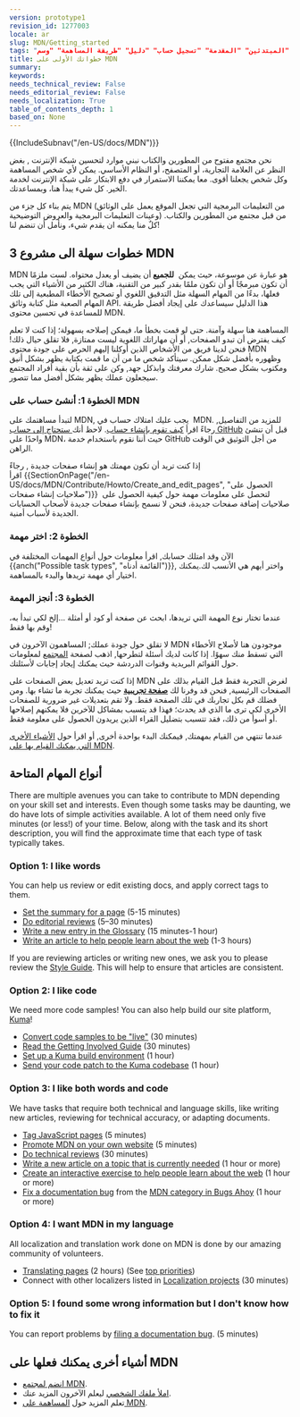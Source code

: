 ```yaml
---
version: prototype1
revision_id: 1277003
locale: ar
slug: MDN/Getting_started
tags: "الإرشادات" "البداية" "الدليل" "المبتدئين" "المقدمة" "تسجيل حساب" "دليل" "طريقة المساهمة" "وسم MDN"
title: خطواتك الأولى على MDN
summary: 
keywords: 
needs_technical_review: False
needs_editorial_review: False
needs_localization: True
table_of_contents_depth: 1
based_on: None
---
```

<div>{{IncludeSubnav("/en-US/docs/MDN")}}</div>

<p><span id="result_box" lang="ar"><span>نحن مجتمع مفتوح من المطورين والكتاب نبني موارد لتحسين شبكة الإنترنت</span></span> , <span id="result_box" lang="ar"><span>بغض النظر عن العلامة التجارية، أو المتصفح، أو النظام الأساسي.</span> <span>يمكن لأي شخص المساهمة وكل شخص يجعلنا أقوى.</span> <span>معا يمكننا الاستمرار في دفع الابتكار على شبكة الإنترنت لخدمة الخير.</span> كل شيء <span>يبدأ هنا، وبمساعدتك.</span></span></p>

<p><span id="result_box" lang="ar"><span>يتم بناء كل جزء من MDN </span></span><span id="result_box" lang="ar"><span>(من التعليمات البرمجية التي تجعل الموقع يعمل على الوثائق وعينات التعليمات البرمجية والعروض التوضيحية) </span></span><span lang="ar"><span>من قبل مجتمع من المطورين والكتاب.</span> <span>كلٌ منا يمكنه ان يقدم شيء، ونأمل أن تنضم لنا!</span></span></p>

<h2 id="3_خطوات_سهلة_الى_مشروع_MDN">3 خطوات سهلة الى مشروع MDN</h2>

<p><span class="seoSummary">MDN هو عبارة عن موسوعة، حيث يمكن &nbsp;<strong>للجميع&nbsp;</strong>أن يضيف أو يعدل محتواه. لست ملزمًا أن تكون مبرمجًا أو أن تكون ملمًا بقدر كبير من التقنية، هناك الكثير من الأشياء التي يجب فعلها، بدءًا من المهام السهلة مثل التدقيق اللغوي&nbsp;أو تصحيح الأخطاء المطبعية&nbsp;إلى تلك المهام الصعبة مثل كتابة وثائق API. هذا الدليل سيساعدك على إيجاد أفضل طريقة للمساعدة في تحسين محتوى MDN.</span></p>

<p>المساهمة هنا سهلة وآمنة. حتى لو قمت بخطأ ما، فيمكن إصلاحه&nbsp;بسهولة؛ إذا كنت لا تعلم كيف يفترض أن تبدو الصفحات, أو أن مهاراتك اللغوية ليست ممتازة, فلا تقلق حيال ذلك! فنحن لدينا فريق من الأشخاص الذين أوكلنا إليهم الحرص&nbsp;على جودة محتوى&nbsp;MDN وظهوره&nbsp;بأفضل شكل ممكن. سيتأكد شخص ما من أن ما قمت بكتابة يظهر بشكل أنيق ومكتوب بشكل صحيح. شارك معرفتك وابذكل جهد, وكن على ثقة بأن بقية أفراد المجتمع سيجعلون عملك يظهر بشكل أفضل مما تتصور.</p>

<h3 id="الخطوة_الأولى_أنشئ_حساب_على_MDN">الخطوة 1: أنشئ حساب على MDN</h3>

<p>لتبدأ مساهتمك على MDN, يجب عليك امتلاك حساب في &nbsp;MDN. للمزيد من التفاصيل, رجاءً اقرأ&nbsp;<a href="/en-US/docs/MDN/Contribute/Howto/Create_an_MDN_account">كيف تقوم بإنشاء حساب</a>. لاحظ أنك<a href="https://github.com/join">&nbsp;ستحتاج إلى حساب GitHub</a>&nbsp;قبل أن تنشئ واحدًا على&nbsp;MDN،&nbsp;حيث أننا نقوم باستخدام خدمة GitHub من أجل التوثيق في الوقت الراهن.</p>

<p>إذا كنت تريد أن تكون مهمتك هو إنشاء صفحات جديدة , رجاءً اقرأ&nbsp;{{SectionOnPage("/en-US/docs/MDN/Contribute/Howto/Create_and_edit_pages", "الحصول على صلاحيات إنشاء صفحات")}} &nbsp;لتحصل على معلومات مهمة حول كيفية الحصول على صلاحيات إضافة صفحات جديدة، فنحن لا نسمح بإنشاء صفحات جديدة لأصحاب الحسابات الجديدة لأسباب أمنية.</p>

<h3 id="الخطوة_2_اختر_مهمة">الخطوة&nbsp;2: اختر مهمة</h3>

<p>الآن وقد امتلك حسابك, اقرأ معلومات حول أنواع المهمات المختلفة في {{anch("Possible task types", "القائمة أدناه")}}, واختر أيهم هي الأنسب لك.يمكنك اختيار أي مهمة تريدها والبدء بالمساهمة.</p>

<h3 id="الخطوة_3_أنجز_المهمة">الخطوة 3: أنجز المهمة</h3>

<p>عندما تختار نوع المهمة التي تريدها، ابحث عن صفحة أو كود أو أمثلة ...إلخ لكي تبدأ به، وقم بها فقط!</p>

<p>لا تقلق حول جودة عملك; المساهمون الآخرون في MDN موجودون هنا لأصلاح الأخطاء التي تسقط منك سهوًا. إذا كانت لديك أسئلة لتطرحها, اذهب لصفحة&nbsp;<a href="/en-US/docs/MDN/Community">المجتمع</a>&nbsp;لمعلومات حول القوائم البريدية وقنوات الدردشة حيث يمكنك إيجاد إجابات لأسئلتك.</p>

<div class="note">
<p>إذا كنت تريد تعديل بعض الصفحات على&nbsp;MDN لغرض التجربة فقط قبل القيام بذلك على الصفحات الرئيسية, فنحن قد وفرنا لك <strong><a href="/en-US/docs/Sandbox">صفحة تجريبية</a></strong>&nbsp;حيث يمكنك تجربة ما تشاء بها. ومن فضلك قم بكل تجاربك في تلك الصفحة فقط. ولا تقم بتعديلات غير ضرورية للصفحات الأخرى لكي ترى ما الذي قد يحدث؛ فهذا قد يتسبب بمشاكل للآخرين فلا يمكنهم إصلاحها أو أسوأ من ذلك، فقد تتسبب بتضليل القراء الذين يريدون الحصول على معلومة فقط.</p>
</div>

<p>عندما تنتهي من القيام بمهمتك, فيمكنك البدء بواحدة أخرى, أو اقرأ حول&nbsp;<a href="#Other_things_you_can_do_on_MDN">الأشياء الأخرى التي يمكنك القيام بها على&nbsp;MDN</a>.</p>

<h2 id="أنواع_المهام_المتاحة">أنواع المهام المتاحة</h2>

<p>There are multiple avenues you can take to contribute to MDN depending on your skill set and interests. Even though some tasks may be daunting, we do have lots of simple activities available. A lot of them need only five minutes (or less!) of your time. Below, along with the task and its short description, you will find the approximate time that each type of task typically takes.</p>

<h3 id="Option_1_I_like_words">Option 1: I like words</h3>

<p>You can help us review or edit existing docs, and apply correct tags to them.</p>

<ul>
 <li><a href="/en-US/docs/MDN/Contribute/Howto/Set_the_summary_for_a_page">Set the summary for a page</a> (5-15 minutes)</li>
 <li><a href="/en-US/docs/MDN/Contribute/Howto/Do_an_editorial_review">Do editorial reviews</a> (5–30 minutes)</li>
 <li><a href="/en-US/docs/MDN/Contribute/Howto/Write_a_new_entry_in_the_Glossary">Write a new entry in the Glossary</a> (15 minutes-1 hour)</li>
 <li><a href="/en-US/docs/MDN/Contribute/Howto/Write_an_article_to_help_learn_about_the_Web">Write an article to help people learn about the web</a> (1-3 hours)</li>
</ul>

<div class="note">If you are reviewing articles or writing new ones, we ask you to please review the <a href="/en-US/docs/MDN/Contribute/Guidelines/Style_guide">Style Guide</a>. This will help to ensure that articles are consistent.</div>

<h3 id="Option_2_I_like_code">Option 2: I like code</h3>

<p>We need more code samples! You can also help build our site platform, <a href="/en-US/docs/MDN/Kuma">Kuma</a>!</p>

<ul>
 <li><a href="/en-US/docs/MDN/Contribute/Howto/Convert_code_samples_to_be_live">Convert code samples to be "live"</a> (30 minutes)</li>
 <li><a href="https://wiki.mozilla.org/Webdev/GetInvolved/developer.mozilla.org">Read the Getting Involved Guide</a>&nbsp;(30 minutes)</li>
 <li><a href="http://kuma.readthedocs.org/en/latest/installation.html">Set up a Kuma build environment</a> (1 hour)</li>
 <li><a href="https://github.com/mozilla/kuma#readme">Send your code patch to the Kuma codebase</a> (1 hour)</li>
</ul>

<h3 id="Option_3_I_like_both_words_and_code">Option 3: I like both words and code</h3>

<p>We have tasks that require both technical and language skills, like writing new articles, reviewing for technical accuracy, or adapting documents.</p>

<ul>
 <li><a href="/en-US/docs/MDN/Contribute/Howto/Tag_JavaScript_pages">Tag JavaScript pages</a> (5 minutes)</li>
 <li><a href="/en-US/docs/MDN/About/Promote">Promote MDN on your own website</a> (5 minutes)</li>
 <li><a href="/en-US/docs/MDN/Contribute/Howto/Do_a_technical_review">Do technical reviews</a> (30 minutes)</li>
 <li><a href="/en-US/docs/Contribute_to_docs_that_are_currently_needed">Write a new article on a topic that is currently needed</a> (1 hour or more)</li>
 <li><a href="/en-US/docs/MDN/Contribute/Howto/Create_an_interactive_exercise_to_help_learning_the_web">Create an interactive exercise to help people learn about the web</a> (1 hour or more)</li>
 <li><a href="/en-US/docs/MDN/Contribute/Howto/Resolve_a_mentored_developer_doc_request">Fix a documentation bug</a> from the <a href="http://www.joshmatthews.net/bugsahoy/?mdn=1">MDN category in Bugs Ahoy</a> (1 hour or more)</li>
</ul>

<h3 id="Option_4_I_want_MDN_in_my_language">Option 4: I want MDN in my language</h3>

<p>All localization and translation work done on MDN is done by our amazing community of volunteers.</p>

<ul>
 <li><a href="/en-US/docs/MDN/Contribute/Localize/Translating_pages">Translating pages</a> (2 hours) (See <a href="/en-US/docs/MDN/Doc_status/l10nPriority">top priorities</a>)</li>
 <li>Connect with other localizers listed in <a href="/en-US/docs/MDN/Contribute/Localize/Localization_projects">Localization projects</a> (30 minutes)</li>
</ul>

<h3 id="Option_5_I_found_some_wrong_information_but_I_don't_know_how_to_fix_it">Option 5: I found some wrong information but I don't know how to fix it</h3>

<p>You can report problems by <a class="external" href="https://bugzilla.mozilla.org/form.doc">filing a documentation bug</a>. (5 minutes)</p>

<h2 id="أشياء_أخرى_يمكنك_فعلها_على_MDN">أشياء أخرى يمكنك فعلها على MDN</h2>

<ul>
 <li><a href="/en-US/docs/MDN/Community">انضم لمجتمع MDN</a>.</li>
 <li><a href="/en-US/profile">املأ ملفك الشخصي</a>&nbsp;ليعلم الآخرون المزيد عنك.</li>
 <li>تعلم المزيد حول&nbsp;<a href="/en-US/docs/MDN/Contribute">المساهمة على MDN</a>.</li>
</ul>

